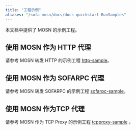 ```yaml
---
title: "工程示例"
aliases: "/sofa-mosn/docs/docs-quickstart-RunSamples"
---
```


本文档中提供了 MOSN 的示例工程。

## 使用 MOSN 作为 HTTP 代理

请参考 MOSN 转发 HTTP 的示例工程 [http-sample](https://github.com/mosn/mosn/blob/master/examples/cn_readme/http-sample/README.md)。

## 使用 MOSN 作为 SOFARPC 代理

请参考 MOSN 转发 SOFARPC 的示例工程 [sofarpc-sample](https://github.com/mosn/mosn/blob/master/examples/cn_readme/sofarpc-sample/README.md)。

## 使用 MOSN 作为TCP 代理

请参考 MOSN 作为 TCP Proxy 的示例工程 [tcpproxy-sample](https://github.com/mosn/mosn/blob/master/examples/cn_readme/tcpproxy-sample/README.md) 。
